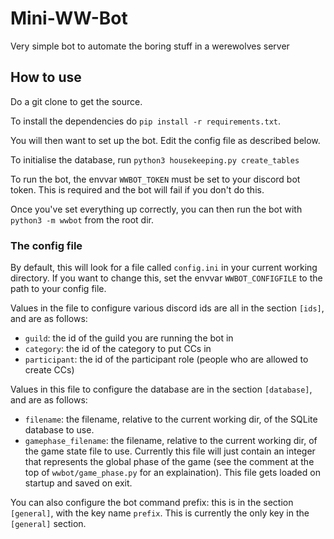 # Mini-WW-Bot
Very simple bot to automate the boring stuff in a werewolves server
## How to use
Do a git clone to get the source.

To install the dependencies do `pip install -r requirements.txt`.

You will then want to set up the bot. Edit the config file as described below.

To initialise the database, run `python3 housekeeping.py create_tables`

To run the bot, the envvar `WWBOT_TOKEN` must be set to your discord bot token. This is required and the bot will fail if you don't do this.

Once you've set everything up correctly, you can then run the bot with `python3 -m wwbot` from the root dir.

### The config file
By default, this will look for a file called `config.ini` in your current working directory. If you want to change this, set the envvar `WWBOT_CONFIGFILE` to the path to your config file.

Values in the file to configure various discord ids are all in the section `[ids]`, and are as follows:
- `guild`: the id of the guild you are running the bot in
- `category`: the id of the category to put CCs in
- `participant`: the id of the participant role (people who are allowed to create CCs)

Values in this file to configure the database are in the section `[database]`, and are as follows:
- `filename`: the filename, relative to the current working dir, of the SQLite database to use.
- `gamephase_filename`: the filename, relative to the current working dir, of the game state file to use. Currently this file will just contain an integer that represents the global phase of the game (see the comment at the top of `wwbot/game_phase.py` for an explaination). This file gets loaded on startup and saved on exit.

You can also configure the bot command prefix: this is in the section `[general]`, with the key name `prefix`. This is currently the only key in the `[general]` section.
